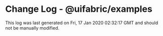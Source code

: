 # Change Log - @uifabric/examples

This log was last generated on Fri, 17 Jan 2020 02:32:17 GMT and should not be manually modified.
